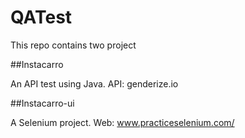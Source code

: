 # QATest

This repo contains two project

##Instacarro 

An API test using Java.
API: genderize.io

##Instacarro-ui

A Selenium project.
Web: www.practiceselenium.com/
